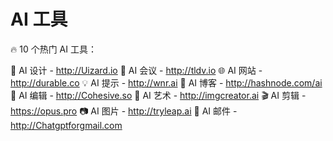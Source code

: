 # AI 工具

🔥 10 个热门 AI 工具：

🌟 AI 设计 -  http://Uizard.io
🚀 AI 会议 -  http://tldv.io
🌐 AI 网站 -  http://durable.co
💡 AI 提示 -  http://wnr.ai
📝 AI 博客 -  http://hashnode.com/ai
🧩 AI 编辑 -  http://Cohesive.so
🎨 AI 艺术 -  http://imgcreator.ai
🎬 AI 剪辑 -  https://opus.pro
📷 AI 图片 -  http://tryleap.ai
📧 AI 邮件 -  http://Chatgptforgmail.com


